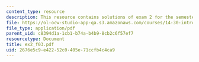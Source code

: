 ```yaml
---
content_type: resource
description: This resource contains solutions of exam 2 for the semester, fall 2003.
file: https://ol-ocw-studio-app-qa.s3.amazonaws.com/courses/14-30-introduction-to-statistical-method-in-economics-spring-2006/2676e5c9e42252c0405e71ccfb4c4ca9_ex2_f03.pdf
file_type: application/pdf
parent_uid: c8394d1a-1cb1-b74a-b4b9-8cb2c6f57ef7
resourcetype: Document
title: ex2_f03.pdf
uid: 2676e5c9-e422-52c0-405e-71ccfb4c4ca9
---
```

